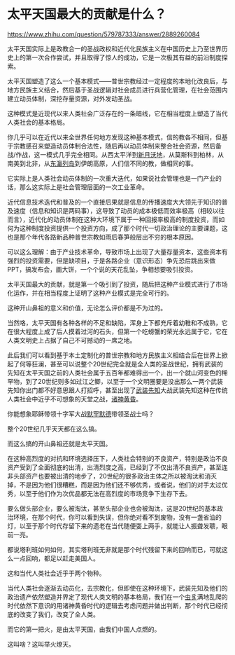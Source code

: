 # 太平天国最大的贡献是什么？

https://www.zhihu.com/question/579787333/answer/2889260084

太平天国实际上是政教合一的圣战政权和近代化民族主义在中国历史上乃至世界历史上的第一次合作尝试，并且取得了惊人的成功，它是一次极其有益的前沿制度探索。

太平天国塑造了这么一个基本模式——普世宗教经过一定程度的本地化改良后，与地方民族主义结合，然后基于圣战逻辑对社会成员进行兵营化管理，在社会范围内建立动员体制，深挖存量资源，对外发动圣战。

这种模式是近现代以来人类社会广泛存在的一条暗线，它在相当程度上塑造了当代人类社会的基本格局。

你几乎可以在近代以来全世界任何地方发现这种基本模式，信的教各不相同，但基于宗教感召来塑造动员体制合法性，随后再以动员体制来整合社会资源，然后备战/作战，这一模式几乎完全相同。从西太平洋到[新月沃地](https://zhida.zhihu.com/search?content_id=555402850&content_type=Answer&match_order=1&q=%E6%96%B0%E6%9C%88%E6%B2%83%E5%9C%B0&zhida_source=entity)，从莫斯科到柏林，从南美到北非，从[东瀛列岛](https://zhida.zhihu.com/search?content_id=555402850&content_type=Answer&match_order=1&q=%E4%B8%9C%E7%80%9B%E5%88%97%E5%B2%9B&zhida_source=entity)到伊朗高原，人们信不同的教，做相同的事。

它实际上是人类社会动员体制的一次重大迭代，如果说社会管理也是一门产业的话，那么这实际上是社会管理层面的一次工业革命。

近代信息技术迭代和普及的一个直接后果就是信息的传播速度大大领先于知识的普及速度（信息和知识是两码事），这导致了动员的成本极低而效率极高（相较以往而言），近代化的动员体制在这种大环境下属于一种回报率极高的制度投资，而如何为这种制度投资提供一个投资方向，成了那个时代一切政治理论的主要课题，这也是那个年代各路新品种普世宗教如雨后春笋般层出不穷的根本原因。

可以这么理解：由于产业技术革命，导致市场上出现了大量存量资本，这些资本有强烈的投资需要，但是缺项目，于是各路企业（意识形态）争先恐后跳出来做PPT，搞发布会，画大饼，一个个说的天花乱坠，争相想要吸引投资。

太平天国最大的贡献，就是第一个吸引到了投资，随后把这种产业模式进行了市场化运作，并在相当程度上证明了这种产业模式是完全可行的。

这种开山鼻祖的意义和价值，无论怎么评价都是不为过的。

当然咯，太平天国有各种各样的不足和缺陷，浑身上下都充斥着幼稚和不成熟，它在很大程度上成了后人摸着过河的石头，但第一个吃螃蟹的荣光永远属于它，它在人类文明史上占据了自己不可撼动的一席之地。

此后我们可以看到基于本土定制化的普世宗教和地方民族主义相结合后在世界上掀起了何等狂澜，甚至可以说整个20世纪完全就是全人类的圣战世纪，拥有武装的先知在太平天国之前的人类社会属于五百年都难得出一个，出一个就山河变色的稀罕物，到了20世纪则多如过江之鲫，以至于一个文明圈要是没出那么一两个武装先知你出门都不好意思跟人打招呼，甚至出现了[武装先知](https://zhida.zhihu.com/search?content_id=555402850&content_type=Answer&match_order=2&q=%E6%AD%A6%E8%A3%85%E5%85%88%E7%9F%A5&zhida_source=entity)大战武装先知这种在传统人类社会中近乎不可想象的天堂之战，[诸神黄昏](https://zhida.zhihu.com/search?content_id=555402850&content_type=Answer&match_order=1&q=%E8%AF%B8%E7%A5%9E%E9%BB%84%E6%98%8F&zhida_source=entity)。

你能想象耶稣带领十字军大战[默罕默德](https://zhida.zhihu.com/search?content_id=555402850&content_type=Answer&match_order=1&q=%E9%BB%98%E7%BD%95%E9%BB%98%E5%BE%B7&zhida_source=entity)带领圣战士吗？

整个20世纪几乎天天都在这么搞。

而这么搞的开山鼻祖还就是太平天国。

在这种高烈度的对抗和环境选择压下，人类社会特别的不良资产，特别是政治不良资产受到了全面彻底的出清，出清烈度之高，已经到了不仅出清不良资产，甚至连非头部资产也要被出清的地步了，20世纪的很多政治主体之所以被淘汰和消灭掉，不是因为他们很糟糕，而是因为他们还不够优秀，或者说，他们的对手太过优秀，以至于他们作为次优品都无法在高烈度的市场竞争下生存下去。

要么做头部企业，要么被淘汰，甚至头部企业也会被淘汰，这是20世纪的基本政治环境，在那个时代，你可以看到失误，但你绝对看不到废物，没有一盏省油的灯，以至于那个时代存留下来的遗老在当代随便耍上两手，就能让人振聋发聩，眼前一亮。

都说塔利班如何如何，其实塔利班无非就是那个时代残留下来的回响而已，可就这么一点回响，都足以赶走美国人。

这和当代人类社会近乎于两个物种。

当代人类社会逐渐去动员化，去宗教化，但即使在这种环境下，武装先知及他们的政治遗产依然塑造并界定了现代人类文明的基本格局，我们在一个[虫豸](https://zhida.zhihu.com/search?content_id=555402850&content_type=Answer&match_order=1&q=%E8%99%AB%E8%B1%B8&zhida_source=entity)满地乱爬的时代依然下意识的用诸神黄昏时代的逻辑去考虑问题并做出判断，那个时代已经彻底的改变了我们，改变了全人类。

而它的第一把火，是由太平天国，由我们中国人点燃的。

这叫啥？这叫举火燎天。